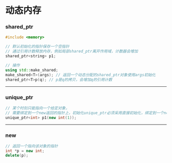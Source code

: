 # 动态内存

### shared_ptr

```cpp
#include <memory>

// 默认初始化的指针保存一个空指针
// 通过引用计数释放内存，例如局部shared_ptr离开作用域，计数器会增加
shared_ptr<string> p1;

// 操作
using std::make_shared;
make_shared<T>(args); // 返回一个动态分配的shared_ptr对象使用args初始化
shared_ptr<T>p(q); // p是q的拷贝，会增加q的引用计数
```

------

### unique_ptr

```cpp
// 某个时刻只能指向一个给定对象，
// 需要绑定到一个new返回的指针上，初始化unique_ptr必须采用直接初始化，绑定到一个new返回的指针上
unique_ptr<int> p1(new int(1));
```

-------

### new

```cpp
// 返回一个指向该对象的指针
int *p = new int;
delete(p);
```

